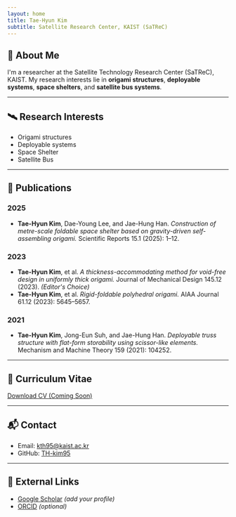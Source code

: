 ```yaml
---
layout: home
title: Tae-Hyun Kim
subtitle: Satellite Research Center, KAIST (SaTReC)
---
```


## 👋 About Me
I'm a researcher at the Satellite Technology Research Center (SaTReC), KAIST. My research interests lie in **origami structures**, **deployable systems**, **space shelters**, and **satellite bus systems**.

---

## 🛰️ Research Interests
- Origami structures
- Deployable systems
- Space Shelter
- Satellite Bus

---

## 📄 Publications

### 2025
- **Tae-Hyun Kim**, Dae-Young Lee, and Jae-Hung Han. _Construction of metre-scale foldable space shelter based on gravity-driven self-assembling origami._ Scientific Reports 15.1 (2025): 1–12.

### 2023
- **Tae-Hyun Kim**, et al. _A thickness-accommodating method for void-free design in uniformly thick origami._ Journal of Mechanical Design 145.12 (2023). _(Editor's Choice)_
- **Tae-Hyun Kim**, et al. _Rigid-foldable polyhedral origami._ AIAA Journal 61.12 (2023): 5645–5657.

### 2021
- **Tae-Hyun Kim**, Jong-Eun Suh, and Jae-Hung Han. _Deployable truss structure with flat-form storability using scissor-like elements._ Mechanism and Machine Theory 159 (2021): 104252.

---

## 📄 Curriculum Vitae
[Download CV (Coming Soon)](#)

---

## 📬 Contact
- Email: kth95@kaist.ac.kr
- GitHub: [TH-kim95](https://github.com/TH-kim95)

---

## 🔗 External Links
- [Google Scholar](https://scholar.google.com/) _(add your profile)_
- [ORCID](https://orcid.org/) _(optional)_
